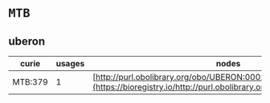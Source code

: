 # `MTB`
## uberon
| curie   |   usages | nodes                                                                                                                 |
|---------|----------|-----------------------------------------------------------------------------------------------------------------------|
| MTB:379 |        1 | [http://purl.obolibrary.org/obo/UBERON:0002145](https://bioregistry.io/http://purl.obolibrary.org/obo/UBERON:0002145) |
